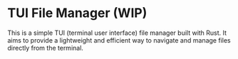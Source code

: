 # TUI File Manager (WIP)

This is a simple TUI (terminal user interface) file manager built with Rust. It aims to provide a lightweight and efficient way to navigate and manage files directly from the terminal.
